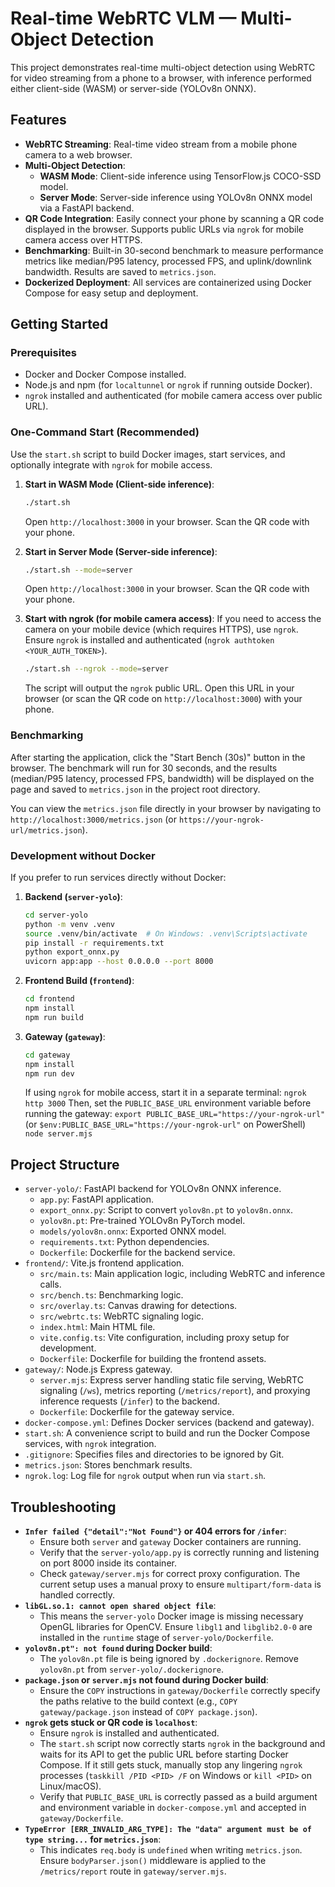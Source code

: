 # Real-time WebRTC VLM — Multi-Object Detection

This project demonstrates real-time multi-object detection using WebRTC for video streaming from a phone to a browser, with inference performed either client-side (WASM) or server-side (YOLOv8n ONNX).

## Features

*   **WebRTC Streaming**: Real-time video stream from a mobile phone camera to a web browser.
*   **Multi-Object Detection**:
    *   **WASM Mode**: Client-side inference using TensorFlow.js COCO-SSD model.
    *   **Server Mode**: Server-side inference using YOLOv8n ONNX model via a FastAPI backend.
*   **QR Code Integration**: Easily connect your phone by scanning a QR code displayed in the browser. Supports public URLs via `ngrok` for mobile camera access over HTTPS.
*   **Benchmarking**: Built-in 30-second benchmark to measure performance metrics like median/P95 latency, processed FPS, and uplink/downlink bandwidth. Results are saved to `metrics.json`.
*   **Dockerized Deployment**: All services are containerized using Docker Compose for easy setup and deployment.

## Getting Started

### Prerequisites

*   Docker and Docker Compose installed.
*   Node.js and npm (for `localtunnel` or `ngrok` if running outside Docker).
*   `ngrok` installed and authenticated (for mobile camera access over public URL).

### One-Command Start (Recommended)

Use the `start.sh` script to build Docker images, start services, and optionally integrate with `ngrok` for mobile access.

1.  **Start in WASM Mode (Client-side inference)**:
    ```bash
    ./start.sh
    ```
    Open `http://localhost:3000` in your browser. Scan the QR code with your phone.

2.  **Start in Server Mode (Server-side inference)**:
    ```bash
    ./start.sh --mode=server
    ```
    Open `http://localhost:3000` in your browser. Scan the QR code with your phone.

3.  **Start with ngrok (for mobile camera access)**:
    If you need to access the camera on your mobile device (which requires HTTPS), use `ngrok`. Ensure `ngrok` is installed and authenticated (`ngrok authtoken <YOUR_AUTH_TOKEN>`).
    ```bash
    ./start.sh --ngrok --mode=server
    ```
    The script will output the `ngrok` public URL. Open this URL in your browser (or scan the QR code on `http://localhost:3000`) with your phone.

### Benchmarking

After starting the application, click the "Start Bench (30s)" button in the browser. The benchmark will run for 30 seconds, and the results (median/P95 latency, processed FPS, bandwidth) will be displayed on the page and saved to `metrics.json` in the project root directory.

You can view the `metrics.json` file directly in your browser by navigating to `http://localhost:3000/metrics.json` (or `https://your-ngrok-url/metrics.json`).

### Development without Docker

If you prefer to run services directly without Docker:

1.  **Backend (`server-yolo`)**:
    ```bash
    cd server-yolo
    python -m venv .venv
    source .venv/bin/activate  # On Windows: .venv\Scripts\activate
    pip install -r requirements.txt
    python export_onnx.py
    uvicorn app:app --host 0.0.0.0 --port 8000
    ```

2.  **Frontend Build (`frontend`)**:
    ```bash
    cd frontend
    npm install
    npm run build
    ```

3.  **Gateway (`gateway`)**:
    ```bash
    cd gateway
    npm install
    npm run dev
    ```
    If using `ngrok` for mobile access, start it in a separate terminal:
    `ngrok http 3000`
    Then, set the `PUBLIC_BASE_URL` environment variable before running the gateway:
    `export PUBLIC_BASE_URL="https://your-ngrok-url"` (or `$env:PUBLIC_BASE_URL="https://your-ngrok-url"` on PowerShell)
    `node server.mjs`

## Project Structure

*   `server-yolo/`: FastAPI backend for YOLOv8n ONNX inference.
    *   `app.py`: FastAPI application.
    *   `export_onnx.py`: Script to convert `yolov8n.pt` to `yolov8n.onnx`.
    *   `yolov8n.pt`: Pre-trained YOLOv8n PyTorch model.
    *   `models/yolov8n.onnx`: Exported ONNX model.
    *   `requirements.txt`: Python dependencies.
    *   `Dockerfile`: Dockerfile for the backend service.
*   `frontend/`: Vite.js frontend application.
    *   `src/main.ts`: Main application logic, including WebRTC and inference calls.
    *   `src/bench.ts`: Benchmarking logic.
    *   `src/overlay.ts`: Canvas drawing for detections.
    *   `src/webrtc.ts`: WebRTC signaling logic.
    *   `index.html`: Main HTML file.
    *   `vite.config.ts`: Vite configuration, including proxy setup for development.
    *   `Dockerfile`: Dockerfile for building the frontend assets.
*   `gateway/`: Node.js Express gateway.
    *   `server.mjs`: Express server handling static file serving, WebRTC signaling (`/ws`), metrics reporting (`/metrics/report`), and proxying inference requests (`/infer`) to the backend.
    *   `Dockerfile`: Dockerfile for the gateway service.
*   `docker-compose.yml`: Defines Docker services (backend and gateway).
*   `start.sh`: A convenience script to build and run the Docker Compose services, with `ngrok` integration.
*   `.gitignore`: Specifies files and directories to be ignored by Git.
*   `metrics.json`: Stores benchmark results.
*   `ngrok.log`: Log file for `ngrok` output when run via `start.sh`.

## Troubleshooting

*   **`Infer failed {"detail":"Not Found"}` or 404 errors for `/infer`**:
    *   Ensure both `server` and `gateway` Docker containers are running.
    *   Verify that the `server-yolo/app.py` is correctly running and listening on port 8000 inside its container.
    *   Check `gateway/server.mjs` for correct proxy configuration. The current setup uses a manual proxy to ensure `multipart/form-data` is handled correctly.
*   **`libGL.so.1: cannot open shared object file`**:
    *   This means the `server-yolo` Docker image is missing necessary OpenGL libraries for OpenCV. Ensure `libgl1` and `libglib2.0-0` are installed in the `runtime` stage of `server-yolo/Dockerfile`.
*   **`yolov8n.pt": not found` during Docker build**:
    *   The `yolov8n.pt` file is being ignored by `.dockerignore`. Remove `yolov8n.pt` from `server-yolo/.dockerignore`.
*   **`package.json` or `server.mjs` not found during Docker build**:
    *   Ensure the `COPY` instructions in `gateway/Dockerfile` correctly specify the paths relative to the build context (e.g., `COPY gateway/package.json` instead of `COPY package.json`).
*   **`ngrok` gets stuck or QR code is `localhost`**:
    *   Ensure `ngrok` is installed and authenticated.
    *   The `start.sh` script now correctly starts `ngrok` in the background and waits for its API to get the public URL before starting Docker Compose. If it still gets stuck, manually stop any lingering `ngrok` processes (`taskkill /PID <PID> /F` on Windows or `kill <PID>` on Linux/macOS).
    *   Verify that `PUBLIC_BASE_URL` is correctly passed as a build argument and environment variable in `docker-compose.yml` and accepted in `gateway/Dockerfile`.
*   **`TypeError [ERR_INVALID_ARG_TYPE]: The "data" argument must be of type string...` for `metrics.json`**:
    *   This indicates `req.body` is `undefined` when writing `metrics.json`. Ensure `bodyParser.json()` middleware is applied to the `/metrics/report` route in `gateway/server.mjs`.
